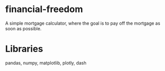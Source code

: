 # financial-freedom
A simple mortgage calculator, where the goal is to pay off the mortgage as soon as possible. 

# Libraries
pandas, numpy, matplotlib, plotly, dash